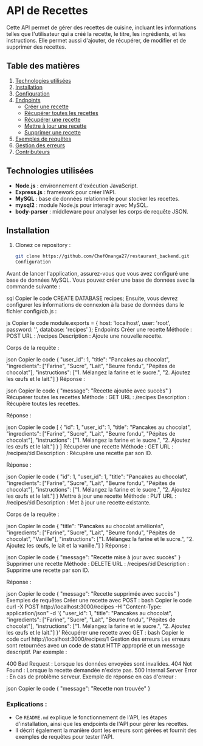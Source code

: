 # API de Recettes

Cette API permet de gérer des recettes de cuisine, incluant les informations telles que l'utilisateur qui a créé la recette, le titre, les ingrédients, et les instructions. Elle permet aussi d'ajouter, de récupérer, de modifier et de supprimer des recettes.

## Table des matières

1. [Technologies utilisées](#technologies-utilisées)
2. [Installation](#installation)
3. [Configuration](#configuration)
4. [Endpoints](#endpoints)
   - [Créer une recette](#créer-une-recette)
   - [Récupérer toutes les recettes](#récupérer-toutes-les-recettes)
   - [Récupérer une recette](#récupérer-une-recette)
   - [Mettre à jour une recette](#mettre-à-jour-une-recette)
   - [Supprimer une recette](#supprimer-une-recette)
5. [Exemples de requêtes](#exemples-de-requêtes)
6. [Gestion des erreurs](#gestion-des-erreurs)
7. [Contributeurs](#contributeurs)

## Technologies utilisées

- **Node.js** : environnement d'exécution JavaScript.
- **Express.js** : framework pour créer l'API.
- **MySQL** : base de données relationnelle pour stocker les recettes.
- **mysql2** : module Node.js pour interagir avec MySQL.
- **body-parser** : middleware pour analyser les corps de requête JSON.

## Installation

1. Clonez ce repository :

   ```bash
   git clone https://github.com/ChefOnanga27/restaurant_backend.git
   Configuration
Avant de lancer l'application, assurez-vous que vous avez configuré une base de données MySQL. Vous pouvez créer une base de données avec la commande suivante :

sql
Copier le code
CREATE DATABASE recipes;
Ensuite, vous devrez configurer les informations de connexion à la base de données dans le fichier config/db.js :

js
Copier le code
module.exports = {
  host: 'localhost',
  user: 'root',
  password: '',
  database: 'recipes'
};
Endpoints
Créer une recette
Méthode : POST
URL : /recipes
Description : Ajoute une nouvelle recette.

Corps de la requête :

json
Copier le code
{
  "user_id": 1,
  "title": "Pancakes au chocolat",
  "ingredients": ["Farine", "Sucre", "Lait", "Beurre fondu", "Pépites de chocolat"],
  "instructions": ["1. Mélangez la farine et le sucre.", "2. Ajoutez les œufs et le lait."]
}
Réponse :

json
Copier le code
{
  "message": "Recette ajoutée avec succès"
}
Récupérer toutes les recettes
Méthode : GET
URL : /recipes
Description : Récupère toutes les recettes.

Réponse :

json
Copier le code
[
  {
    "id": 1,
    "user_id": 1,
    "title": "Pancakes au chocolat",
    "ingredients": ["Farine", "Sucre", "Lait", "Beurre fondu", "Pépites de chocolat"],
    "instructions": ["1. Mélangez la farine et le sucre.", "2. Ajoutez les œufs et le lait."]
  }
]
Récupérer une recette
Méthode : GET
URL : /recipes/:id
Description : Récupère une recette par son ID.

Réponse :

json
Copier le code
{
  "id": 1,
  "user_id": 1,
  "title": "Pancakes au chocolat",
  "ingredients": ["Farine", "Sucre", "Lait", "Beurre fondu", "Pépites de chocolat"],
  "instructions": ["1. Mélangez la farine et le sucre.", "2. Ajoutez les œufs et le lait."]
}
Mettre à jour une recette
Méthode : PUT
URL : /recipes/:id
Description : Met à jour une recette existante.

Corps de la requête :

json
Copier le code
{
  "title": "Pancakes au chocolat améliorés",
  "ingredients": ["Farine", "Sucre", "Lait", "Beurre fondu", "Pépites de chocolat", "Vanille"],
  "instructions": ["1. Mélangez la farine et le sucre.", "2. Ajoutez les œufs, le lait et la vanille."]
}
Réponse :

json
Copier le code
{
  "message": "Recette mise à jour avec succès"
}
Supprimer une recette
Méthode : DELETE
URL : /recipes/:id
Description : Supprime une recette par son ID.

Réponse :

json
Copier le code
{
  "message": "Recette supprimée avec succès"
}
Exemples de requêtes
Créer une recette avec POST :
bash
Copier le code
curl -X POST http://localhost:3000/recipes -H "Content-Type: application/json" -d '{
  "user_id": 1,
  "title": "Pancakes au chocolat",
  "ingredients": ["Farine", "Sucre", "Lait", "Beurre fondu", "Pépites de chocolat"],
  "instructions": ["1. Mélangez la farine et le sucre.", "2. Ajoutez les œufs et le lait."]
}'
Récupérer une recette avec GET :
bash
Copier le code
curl http://localhost:3000/recipes/1
Gestion des erreurs
Les erreurs sont retournées avec un code de statut HTTP approprié et un message descriptif. Par exemple :

400 Bad Request : Lorsque les données envoyées sont invalides.
404 Not Found : Lorsque la recette demandée n'existe pas.
500 Internal Server Error : En cas de problème serveur.
Exemple de réponse en cas d'erreur :

json
Copier le code
{
  "message": "Recette non trouvée"
}


### Explications :
- Ce `README.md` explique le fonctionnement de l'API, les étapes d'installation, ainsi que les endpoints de l'API pour gérer les recettes.
- Il décrit également la manière dont les erreurs sont gérées et fournit des exemples de requêtes pour tester l'API.

